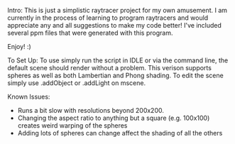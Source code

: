 Intro: 
This is just a simplistic raytracer project for my own amusement.
I am currently in the process of learning to program raytracers and would appreciate any and all suggestions to make my code better! I've included several ppm files that were generated with this program. 

Enjoy! :) 

To Set Up: 
To use simply run the script in IDLE or via the command line, the default scene should render without a problem. 
This verison supports spheres as well as both Lambertian and Phong shading. To edit the scene simply use .addObject or .addLight on mscene. 

Known Issues: 
- Runs a bit slow with resolutions beyond 200x200.
- Changing the aspect ratio to anything but a square (e.g. 100x100) creates weird warping of the spheres
- Adding lots of spheres can change affect the shading of all the others
